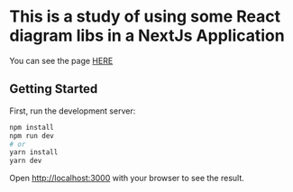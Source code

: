 # This is a study of using some React diagram libs in a NextJs Application

You can see the page [HERE](https://diagram-study.vercel.app/) 

## Getting Started

First, run the development server:

```bash
npm install
npm run dev
# or
yarn install
yarn dev
```

Open [http://localhost:3000](http://localhost:3000) with your browser to see the result.
